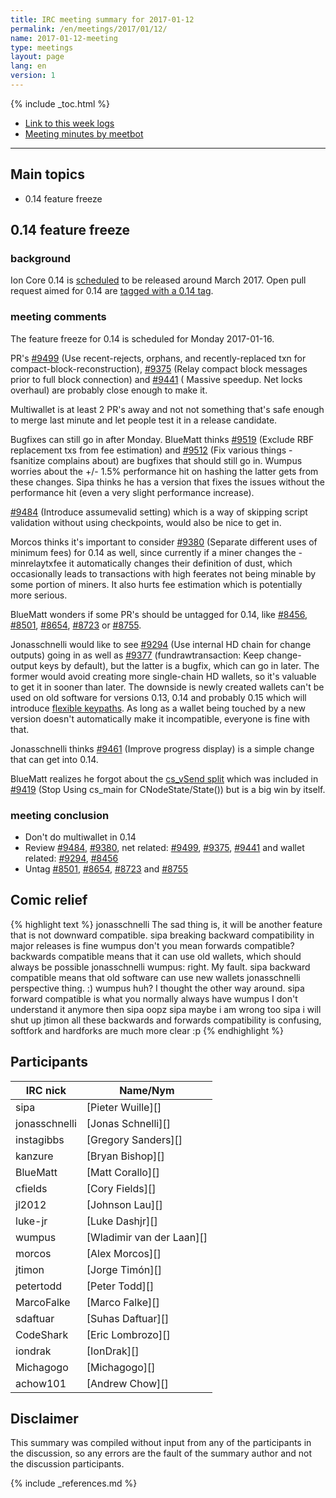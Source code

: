 ```yaml
---
title: IRC meeting summary for 2017-01-12
permalink: /en/meetings/2017/01/12/
name: 2017-01-12-meeting
type: meetings
layout: page
lang: en
version: 1
---
```

{% include _toc.html %}
 
- [Link to this week logs](https://botbot.me/freenode/ion-core-dev/2017-01-12/?msg=79272904&page=4)
- [Meeting minutes by meetbot](http://www.erisian.com.au/meetbot/ion-core-dev/2017/ion-core-dev.2017-01-12-19.00.html)
 
---

## Main topics

- 0.14 feature freeze

## 0.14 feature freeze

### background

Ion Core 0.14 is [scheduled](https://github.com/cevap/ion/issues/8719) to be released around March 2017. Open pull request aimed for 0.14 are [tagged with a 0.14 tag](https://github.com/cevap/ion/pulls?q=is%3Aopen+is%3Apr+milestone%3A0.14.0).

### meeting comments

The feature freeze for 0.14 is scheduled for Monday 2017-01-16. 

PR's [#9499][] (Use recent-rejects, orphans, and recently-replaced txn for compact-block-reconstruction), [#9375][] (Relay compact block messages prior to full block connection) and [#9441][] ( Massive speedup. Net locks overhaul) are probably close enough to make it.

Multiwallet is at least 2 PR's away and not not something that's safe enough to merge last minute and let people test it in a release candidate.

Bugfixes can still go in after Monday. BlueMatt thinks [#9519][] (Exclude RBF replacement txs from fee estimation) and [#9512][] (Fix various things -fsanitize complains about) are bugfixes that should still go in. Wumpus worries about the +/- 1.5% performance hit on hashing the latter gets from these changes. Sipa thinks he has a version that fixes the issues without the performance hit (even a very slight performance increase).

[#9484][] (Introduce assumevalid setting) which is a way of skipping script validation without using checkpoints, would also be nice to get in.

Morcos thinks it's important to consider [#9380][] (Separate different uses of minimum fees) for 0.14 as well, since currently if a miner changes the -minrelaytxfee it automatically changes their definition of dust, which occasionally leads to transactions with high feerates not being minable by some portion of miners. It also hurts fee estimation which is potentially more serious.

BlueMatt wonders if some PR's should be untagged for 0.14, like [#8456][], [#8501][], [#8654][], [#8723][] or [#8755][]. 

Jonasschnelli would like to see [#9294][] (Use internal HD chain for change outputs) going in as well as [#9377][] (fundrawtransaction: Keep change-output keys by default), but the latter is a bugfix, which can go in later. The former would avoid creating more single-chain HD wallets, so it's valuable to get it in sooner than later. The downside is newly created wallets can't be used on old software for versions 0.13, 0.14 and probably 0.15 which will introduce [flexible keypaths][#8723]. As long as a wallet being touched by a new version doesn't automatically make it incompatible, everyone is fine with that.

Jonasschnelli thinks [#9461][] (Improve progress display) is a simple change that can get into 0.14.

BlueMatt realizes he forgot about the [cs_vSend split][#9535] which was included in [#9419][] (Stop Using cs_main for CNodeState/State()) but is a big win by itself. 

### meeting conclusion

- Don't do multiwallet in 0.14
- Review [#9484][], [#9380][], net related: [#9499][], [#9375][], [#9441][] and wallet related: [#9294][], [#8456][]
- Untag [#8501][], [#8654][], [#8723][] and [#8755][]

## Comic relief

{% highlight text %}
jonasschnelli    The sad thing is, it will be another feature that is not downward compatible.
sipa             breaking backward compatibility in major releases is fine
wumpus           don't you mean forwards compatible? backwards compatible means that it can use old wallets, which should always be possible
jonasschnelli    wumpus: right. My fault.
sipa             backward compatible means that old software can use new wallets
jonasschnelli    perspective thing. :)
wumpus           huh? I thought the other way around.
sipa             forward compatible is what you normally always have
wumpus           I don't understand it anymore then
sipa             oopz
sipa             maybe i am wrong too
sipa             i will shut up
jtimon           all these backwards and forwards compatibility is confusing, softfork and hardforks are much more clear :p
{% endhighlight %}

## Participants
 
| IRC nick        | Name/Nym                  |
|-----------------|---------------------------|
| sipa            | [Pieter Wuille][]         |
| jonasschnelli   | [Jonas Schnelli][]        |
| instagibbs      | [Gregory Sanders][]       |
| kanzure         | [Bryan Bishop][]          |
| BlueMatt        | [Matt Corallo][]          |
| cfields         | [Cory Fields][]           |
| jl2012          | [Johnson Lau][]           |
| luke-jr         | [Luke Dashjr][]           |
| wumpus          | [Wladimir van der Laan][] |
| morcos          | [Alex Morcos][]           |
| jtimon          | [Jorge Timón][]           |
| petertodd       | [Peter Todd][]            |
| MarcoFalke      | [Marco Falke][]           |
| sdaftuar        | [Suhas Daftuar][]         |
| CodeShark       | [Eric Lombrozo][]         |
| iondrak         | [IonDrak][]               |
| Michagogo       | [Michagogo][]             |
| achow101        | [Andrew Chow][]           |

## Disclaimer
 
This summary was compiled without input from any of the participants in the discussion, so any errors are the fault of the summary author and not the discussion participants.

[#9519]: https://github.com/cevap/ion/pull/9519
[#9512]: https://github.com/cevap/ion/pull/9512
[#9484]: https://github.com/cevap/ion/pull/9484
[#9380]: https://github.com/cevap/ion/pull/9380
[#8456]: https://github.com/cevap/ion/pull/8456
[#8501]: https://github.com/cevap/ion/pull/8501
[#8654]: https://github.com/cevap/ion/pull/8654
[#9375]: https://github.com/cevap/ion/pull/9375
[#9441]: https://github.com/cevap/ion/pull/9441
[#8723]: https://github.com/cevap/ion/pull/8723
[#8755]: https://github.com/cevap/ion/pull/8755
[#9294]: https://github.com/cevap/ion/pull/9294
[#9377]: https://github.com/cevap/ion/pull/9377
[#9419]: https://github.com/cevap/ion/pull/9419
[#9461]: https://github.com/cevap/ion/pull/9461
[#9535]: https://github.com/cevap/ion/pull/9535
[#9499]: https://github.com/cevap/ion/pull/9499

{% include _references.md %}
